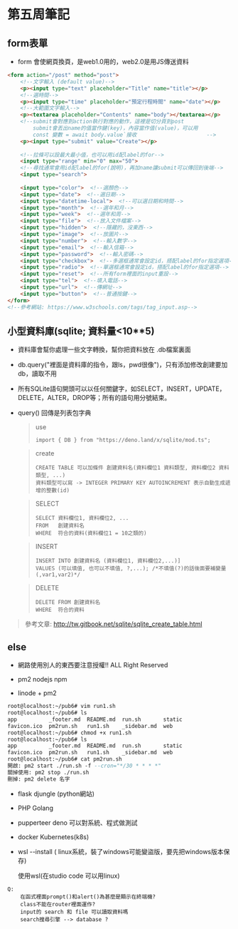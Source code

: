 # 第五周筆記



## form表單

* form 會使網頁換頁，是web1.0用的，web2.0是用JS傳送資料

```html
<form action="/post" method="post">  
    <!--文字輸入 (default value)-->
    <p><input type="text" placeholder="Title" name="title"></p>
    <!--選時間-->
    <p><input type="time" placeholder="預定行程時間" name="date"></p>
    <!--大範圍文字輸入-->
    <p><textarea placeholder="Contents" name="body"></textarea></p>
    <!--submit會對應到action執行對應的動作，這裡是切分頁到post
		submit會丟出name的值當作鍵(key)，內容當作值(value)，可以用
		const 變數 = await body.value`接收						-->
    <p><input type="submit" value="Create"></p>
    
    <!--拉條可以設最大最小值，也可以用id配label的for-->
    <input type="range" min="0" max="50">  
    <!--尋找通常會用id配label的for(說明)，再加name讓submit可以傳回到後端-->
    <input type="search">  
    
    <input type="color">  <!--選顏色-->
    <input type="date">  <!--選日期-->
    <input type="datetime-local">  <!--可以選日期和時間-->
    <input type="month">  <!--選年和月-->
    <input type="week">  <!--選年和周-->
    <input type="file">  <!--放入文件檔案-->
    <input type="hidden">  <!--隱藏的，沒東西-->
    <input type="image">  <!--放圖片-->
    <input type="number">  <!--輸入數字-->
    <input type="email">  <!--輸入信箱-->
    <input type="password">  <!--輸入密碼-->
    <input type="checkbox">  <!--多選框通常會設定id，搭配label的for指定選項-->
    <input type="radio">  <!--單選框通常會設定id，搭配label的for指定選項-->
    <input type="reset">  <!--所有form裡面的input重設-->
    <input type="tel">  <!--填入電話-->
    <input type="url">  <!--傳網址-->
    <input type="button">  <!--普通按鍵-->
</form>
<!--參考網站: https://www.w3schools.com/tags/tag_input.asp-->
```

## 小型資料庫(sqlite; 資料量<10**5)

* 資料庫會幫你處理一些文字轉換，幫你把資料放在 .db檔案裏面

* db.query("裡面是資料庫的指令，跟ls，pwd很像")，只有添加修改創建要加db，讀取不用

* 所有SQLite語句開頭可以以任何關鍵字，如SELECT，INSERT，UPDATE，DELETE，ALTER，DROP等；所有的語句用分號結束。

* query() 回傳是列表包字典

  > use
  >
  > ```
  > import { DB } from "https://deno.land/x/sqlite/mod.ts";
  > ```
  
  > create
  >
  > ```sqlite
  > CREATE TABLE 可以加條件 創建資料名(資料欄位1 資料類型, 資料欄位2 資料類型, ...)
  > 資料類型可以寫 -> INTEGER PRIMARY KEY AUTOINCREMENT 表示自動生成遞增的整數(id)
  > ```
  
  > SELECT
  >
  > ```sqlite
  > SELECT 資料欄位1, 資料欄位2, ...
  > FROM   創建資料名
  > WHERE  符合的資料(資料欄位1 = 10之類的)
  > ```
  
  > INSERT
  >
  > ```sqlite
  > INSERT INTO 創建資料名 (資料欄位1, 資料欄位2,...)]  
  > VALUES (可以填值, 也可以不填值, ?,...); /*不填值(?)的話後面要補變量(,var1,var2)*/
  > ```
  
  >DELETE
  >
  >```sqlite
  >DELETE FROM 創建資料名
  >WHERE  符合的資料
  >```



> 參考文章: http://tw.gitbook.net/sqlite/sqlite_create_table.html

## else

* 網路使用別人的東西要注意授權!!   ALL Right Reserved

* pm2 nodejs npm

* linode + pm2

```e
root@localhost:~/pub6# vim run1.sh
root@localhost:~/pub6# ls
app          _footer.md  README.md  run.sh       static
favicon.ico  pm2run.sh   run1.sh    _sidebar.md  web
root@localhost:~/pub6# chmod +x run1.sh
root@localhost:~/pub6# ls
app          _footer.md  README.md  run.sh       static
favicon.ico  pm2run.sh   run1.sh    _sidebar.md  web
root@localhost:~/pub6# cat pm2run.sh
開啟: pm2 start ./run.sh -f --cron="*/30 * * * *"
關掉使用: pm2 stop ./run.sh
刪掉: pm2 delete 名字
```

* flask djungle (python網站)

* PHP Golang

* pupperteer deno 可以對系統、程式做測試 

* docker Kubernetes(k8s)

* wsl --install ( linux系統，裝了windows可能變盜版，要先把windows版本保存)

  使用wsl(在studio code 可以用linux) 



```
Q:
	在函式裡面prompt()和alert()為甚麼是顯示在終端機?
	class不能在router裡面運作?
	input的 search 和 file 可以讀取資料嗎
	search搜尋引擎 --> database ? 
	
```

